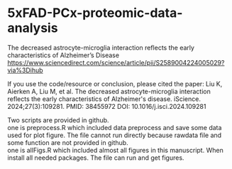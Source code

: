 # 5xFAD-PCx-proteomic-data-analysis
The decreased astrocyte-microglia interaction reflects the early characteristics of Alzheimer’s Disease
https://www.sciencedirect.com/science/article/pii/S2589004224005029?via%3Dihub

If you use the code/resource or conclusion, please cited the paper:
Liu K, Aierken A, Liu M, et al. The decreased astrocyte-microglia interaction reflects the early characteristics of Alzheimer's disease. iScience. 2024;27(3):109281.
PMID: 38455972  DOI: 10.1016/j.isci.2024.109281

Two scripts are provided in github.  
one is preprocess.R which included data preprocess and save some data used for plot figure. The file cannot run directly because rawdata file and some function are not provided in github.  
one is allFigs.R which included almost all figures in this manuscript. When install all needed packages. The file can run and get figures.  

